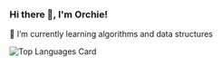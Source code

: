 ### Hi there 👋, I'm Orchie!

🌱 I’m currently learning algorithms and data structures

![Top Languages Card](https://github-readme-stats.vercel.app/api/top-langs/?username=orsolyalukacs&langs_count=10&hide=jupyter%20notebook&exclude_repo=liferay-gsearch,liferay-plugins,liferay-portal,OWXP&layout=compact)

